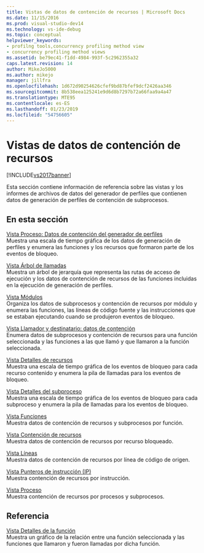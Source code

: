 ```yaml
---
title: Vistas de datos de contención de recursos | Microsoft Docs
ms.date: 11/15/2016
ms.prod: visual-studio-dev14
ms.technology: vs-ide-debug
ms.topic: conceptual
helpviewer_keywords:
- profilng tools,concurrency profiling method view
- concurrency profiling method views
ms.assetid: be79ec41-f1dd-4984-993f-5c2962355a32
caps.latest.revision: 14
author: MikeJo5000
ms.author: mikejo
manager: jillfra
ms.openlocfilehash: 1d672d90254626cfef9bd87bfef9dcf2426aa346
ms.sourcegitcommit: 8b538eea125241e9d6d8b7297b72a66faa9a4a47
ms.translationtype: MTE95
ms.contentlocale: es-ES
ms.lasthandoff: 01/23/2019
ms.locfileid: "54756605"
---
```

# <a name="resource-contention-data-views"></a>Vistas de datos de contención de recursos
[!INCLUDE[vs2017banner](../includes/vs2017banner.md)]

Esta sección contiene información de referencia sobre las vistas y los informes de archivos de datos del generador de perfiles que contienen datos de generación de perfiles de contención de subprocesos.  
  
## <a name="in-this-section"></a>En esta sección  
 [Vista Proceso: Datos de contención del generador de perfiles](../profiling/resource-contention-data-views.md)  
 Muestra una escala de tiempo gráfica de los datos de generación de perfiles y enumera las funciones y los recursos que formaron parte de los eventos de bloqueo.  
  
 [Vista Árbol de llamadas](../profiling/call-tree-view-contention-data.md)  
 Muestra un árbol de jerarquía que representa las rutas de acceso de ejecución y los datos de contención de recursos de las funciones incluidas en la ejecución de generación de perfiles.  
  
 [Vista Módulos](../profiling/modules-view-contention-data.md)  
 Organiza los datos de subprocesos y contención de recursos por módulo y enumera las funciones, las líneas de código fuente y las instrucciones que se estaban ejecutando cuando se produjeron eventos de bloqueo.  
  
 [Vista Llamador y destinatario: datos de contención](../profiling/caller-callee-view-contention-data.md)  
 Enumera datos de subprocesos y contención de recursos para una función seleccionada y las funciones a las que llamó y que llamaron a la función seleccionada.  
  
 [Vista Detalles de recursos](../profiling/resource-details-view-contention-data.md)  
 Muestra una escala de tiempo gráfica de los eventos de bloqueo para cada recurso contenido y enumera la pila de llamadas para los eventos de bloqueo.  
  
 [Vista Detalles del subproceso](../profiling/thread-details-view-contention-data.md)  
 Muestra una escala de tiempo gráfica de los eventos de bloqueo para cada subproceso y enumera la pila de llamadas para los eventos de bloqueo.  
  
 [Vista Funciones](../profiling/functions-view-contention-data.md)  
 Muestra datos de contención de recursos y subprocesos por función.  
  
 [Vista Contención de recursos](../profiling/resource-contentions-view-contention-data.md)  
 Muestra datos de contención de recursos por recurso bloqueado.  
  
 [Vista Líneas](../profiling/lines-view-contention-data.md)  
 Muestra datos de contención de recursos por línea de código de origen.  
  
 [Vista Punteros de instrucción (IP)](../profiling/instruction-pointers-ips-view-contention-data.md)  
 Muestra contención de recursos por instrucción.  
  
 [Vista Proceso](../profiling/process-view-contention-data.md)  
 Muestra contención de recursos por procesos y subprocesos.  
  
## <a name="reference"></a>Referencia  
 [Vista Detalles de la función](../profiling/function-details-view.md)  
 Muestra un gráfico de la relación entre una función seleccionada y las funciones que llamaron y fueron llamadas por dicha función.
